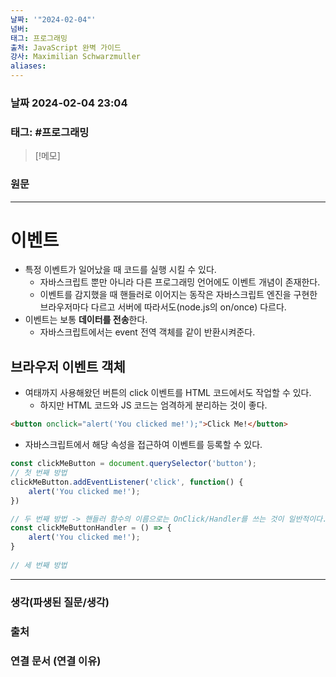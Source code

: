 ```yaml
---
날짜: '"2024-02-04"'
넘버: 
태그: 프로그래밍
출처: JavaScript 완벽 가이드
강사: Maximilian Schwarzmuller
aliases:
---
```

### 날짜  2024-02-04 23:04

### 태그: #프로그래밍 

>[!메모]
>

### 원문
---
# 이벤트
- 특정 이벤트가 일어났을 때 코드를 실행 시킬 수 있다. 
	- 자바스크립트 뿐만 아니라 다른 프로그래밍 언어에도 이벤트 개념이 존재한다.
	- 이벤트를 감지했을 때 핸들러로 이어지는 동작은 자바스크립트 엔진을 구현한 브라우저마다 다르고 서버에 따라서도(node.js의 on/once) 다르다.
- 이벤트는 보통 **데이터를 전송**한다. 
	- 자바스크립트에서는 event 전역 객체를 같이 반환시켜준다. 
## 브라우저 이벤트 객체
- 여태까지 사용해왔던 버튼의 click 이벤트를 HTML 코드에서도 작업할 수 있다.
	- 하지만 HTML 코드와 JS 코드는 엄격하게 분리하는 것이 좋다.
```html
<button onclick="alert('You clicked me!');">Click Me!</button>
```
- 자바스크립트에서 해당 속성을 접근하여 이벤트를 등록할 수 있다.
```js
const clickMeButton = document.querySelector('button');
// 첫 번째 방법
clickMeButton.addEventListener('click', function() {
	alert('You clicked me!');
})

// 두 번째 방법 -> 핸들러 함수의 이름으로는 OnClick/Handler를 쓰는 것이 일반적이다.
const clickMeButtonHandler = () => {
	alert('You clicked me!');
}
 
// 세 번째 방법 
```


---
### 생각(파생된 질문/생각)

### 출처

### 연결 문서 (연결 이유)
